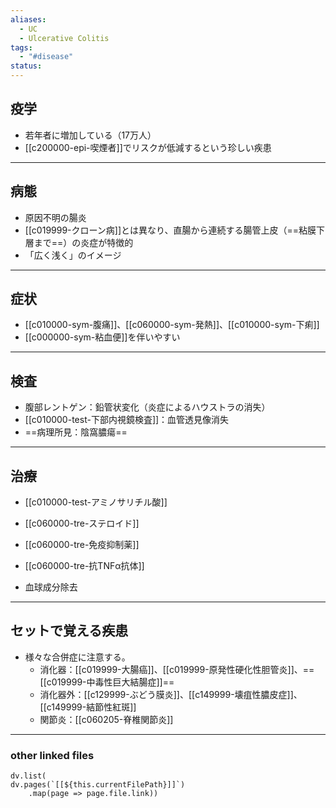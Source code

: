 ```yaml
---
aliases:
  - UC
  - Ulcerative Colitis
tags:
  - "#disease"
status:
---
```

## 疫学
- 若年者に増加している（17万人）
- [[c200000-epi-喫煙者]]でリスクが低減するという珍しい疾患
---
## 病態
- 原因不明の腸炎
- [[c019999-クローン病]]とは異なり、直腸から連続する腸管上皮（==粘膜下層まで==）の炎症が特徴的
- 「広く浅く」のイメージ
---
## 症状
- [[c010000-sym-腹痛]]、[[c060000-sym-発熱]]、[[c010000-sym-下痢]]
- [[c000000-sym-粘血便]]を伴いやすい
---
## 検査
- 腹部レントゲン：鉛管状変化（炎症によるハウストラの消失）
- [[c010000-test-下部内視鏡検査]]：血管透見像消失
- ==病理所見：陰窩膿瘍==
---
## 治療
- [[c010000-test-アミノサリチル酸]]
- [[c060000-tre-ステロイド]]

- [[c060000-tre-免疫抑制薬]]
- [[c060000-tre-抗TNFα抗体]]
- 血球成分除去
---
## セットで覚える疾患
- 様々な合併症に注意する。
	- 消化器：[[c019999-大腸癌]]、[[c019999-原発性硬化性胆管炎]]、==[[c019999-中毒性巨大結腸症]]==
	- 消化器外：[[c129999-ぶどう膜炎]]、[[c149999-壊疽性膿皮症]]、[[c149999-結節性紅斑]]
	- 関節炎：[[c060205-脊椎関節炎]]
---
### other linked files
```dataviewjs
dv.list(
dv.pages(`[[${this.currentFilePath}]]`)
	.map(page => page.file.link))
```
